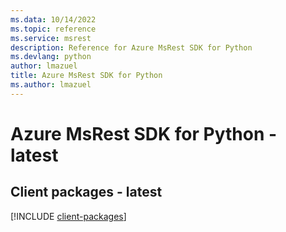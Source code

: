 ```yaml
---
ms.data: 10/14/2022
ms.topic: reference
ms.service: msrest
description: Reference for Azure MsRest SDK for Python
ms.devlang: python
author: lmazuel
title: Azure MsRest SDK for Python
ms.author: lmazuel
---
```

# Azure MsRest SDK for Python - latest

## Client packages - latest
[!INCLUDE [client-packages](msrest-client-index.md)]